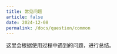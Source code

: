 ```yaml
---
title: 常见问题
article: false
date: 2024-12-08
permalink: /docs/question/common
---
```


这里会根据使用过程中遇到的问题，进行总结。